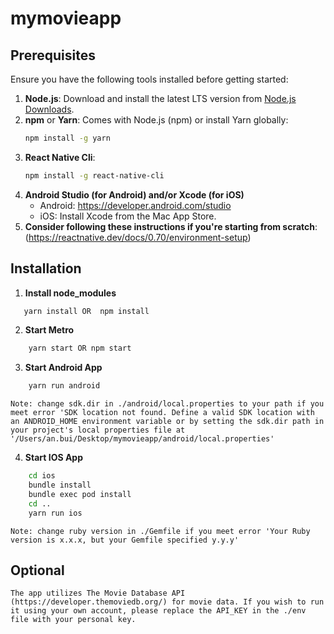# mymovieapp
## Prerequisites

Ensure you have the following tools installed before getting started:

1. **Node.js**: Download and install the latest LTS version from [Node.js Downloads](https://nodejs.org/).
2. **npm** or **Yarn**: Comes with Node.js (npm) or install Yarn globally:
   ```bash
   npm install -g yarn
3. **React Native Cli**: 
   ```bash
   npm install -g react-native-cli
4. **Android Studio (for Android) and/or Xcode (for iOS)**
    - Android: https://developer.android.com/studio
    - iOS: Install Xcode from the Mac App Store.
5. **Consider following these instructions if you're starting from scratch**: (https://reactnative.dev/docs/0.70/environment-setup)
## Installation
1. **Install node_modules**
 ```bash
    yarn install OR  npm install
```
2. **Start Metro**
```bash
    yarn start OR npm start
```
3. **Start Android App**
```bash
    yarn run android 
```
 
    Note: change sdk.dir in ./android/local.properties to your path if you meet error 'SDK location not found. Define a valid SDK location with an ANDROID_HOME environment variable or by setting the sdk.dir path in your project's local properties file at '/Users/an.bui/Desktop/mymovieapp/android/local.properties'
 
4. **Start IOS App**
```bash
    cd ios
    bundle install
    bundle exec pod install
    cd ..
    yarn run ios
```
    Note: change ruby version in ./Gemfile if you meet error 'Your Ruby version is x.x.x, but your Gemfile specified y.y.y'
## Optional
    The app utilizes The Movie Database API (https://developer.themoviedb.org/) for movie data. If you wish to run it using your own account, please replace the API_KEY in the ./env file with your personal key.